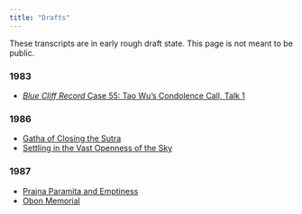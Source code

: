 ```yaml
---
title: "Drafts"
---
```


These transcripts are in early rough draft state. This page is not meant to be public.

### 1983


- [*Blue Cliff Record* Case 55: Tao Wu’s Condolence Call, Talk 1](1984-02-18-Blue-Cliff-Record-Case-55-Talk-1)

### 1986

- [Gatha of Closing the Sutra](1986-07-26-Gatha-of-Closing-the-Sutra)
- [Settling in the Vast Openness of the Sky](1986-08-02-Settling-in-the-Vast-Openness-of-the-Sky)

### 1987

- [Prajna Paramita and Emptiness](1987-05-02-Prajna-Paramita-and-Emptiness)
- [Obon Memorial](1987-07-15-Obon-Memorial)

<a name="end">
